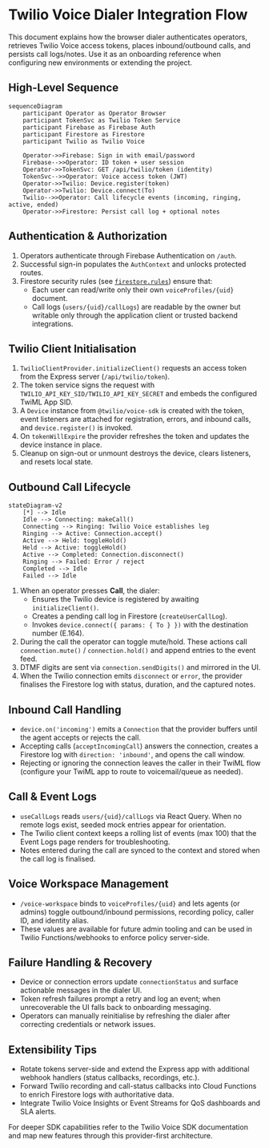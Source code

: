 # Twilio Voice Dialer Integration Flow

This document explains how the browser dialer authenticates operators, retrieves Twilio Voice access tokens, places inbound/outbound calls, and persists call logs/notes. Use it as an onboarding reference when configuring new environments or extending the project.

## High-Level Sequence

```mermaid
sequenceDiagram
    participant Operator as Operator Browser
    participant TokenSvc as Twilio Token Service
    participant Firebase as Firebase Auth
    participant Firestore as Firestore
    participant Twilio as Twilio Voice

    Operator->>Firebase: Sign in with email/password
    Firebase-->>Operator: ID token + user session
    Operator->>TokenSvc: GET /api/twilio/token (identity)
    TokenSvc-->>Operator: Voice access token (JWT)
    Operator->>Twilio: Device.register(token)
    Operator->>Twilio: Device.connect(To)
    Twilio-->>Operator: Call lifecycle events (incoming, ringing, active, ended)
    Operator->>Firestore: Persist call log + optional notes
```

## Authentication & Authorization

1. Operators authenticate through Firebase Authentication on `/auth`.
2. Successful sign-in populates the `AuthContext` and unlocks protected routes.
3. Firestore security rules (see [`firestore.rules`](../firestore.rules)) ensure that:
   - Each user can read/write only their own `voiceProfiles/{uid}` document.
   - Call logs (`users/{uid}/callLogs`) are readable by the owner but writable only through the application client or trusted backend integrations.

## Twilio Client Initialisation

1. `TwilioClientProvider.initializeClient()` requests an access token from the Express server (`/api/twilio/token`).
2. The token service signs the request with `TWILIO_API_KEY_SID/TWILIO_API_KEY_SECRET` and embeds the configured TwiML App SID.
3. A `Device` instance from `@twilio/voice-sdk` is created with the token, event listeners are attached for registration, errors, and inbound calls, and `device.register()` is invoked.
4. On `tokenWillExpire` the provider refreshes the token and updates the device instance in place.
5. Cleanup on sign-out or unmount destroys the device, clears listeners, and resets local state.

## Outbound Call Lifecycle

```mermaid
stateDiagram-v2
    [*] --> Idle
    Idle --> Connecting: makeCall()
    Connecting --> Ringing: Twilio Voice establishes leg
    Ringing --> Active: Connection.accept()
    Active --> Held: toggleHold()
    Held --> Active: toggleHold()
    Active --> Completed: Connection.disconnect()
    Ringing --> Failed: Error / reject
    Completed --> Idle
    Failed --> Idle
```

1. When an operator presses **Call**, the dialer:
   - Ensures the Twilio device is registered by awaiting `initializeClient()`.
   - Creates a pending call log in Firestore (`createUserCallLog`).
   - Invokes `device.connect({ params: { To } })` with the destination number (E.164).
2. During the call the operator can toggle mute/hold. These actions call `connection.mute()` / `connection.hold()` and append entries to the event feed.
3. DTMF digits are sent via `connection.sendDigits()` and mirrored in the UI.
4. When the Twilio connection emits `disconnect` or `error`, the provider finalises the Firestore log with status, duration, and the captured notes.

## Inbound Call Handling

- `device.on('incoming')` emits a `Connection` that the provider buffers until the agent accepts or rejects the call.
- Accepting calls (`acceptIncomingCall`) answers the connection, creates a Firestore log with `direction: 'inbound'`, and opens the call window.
- Rejecting or ignoring the connection leaves the caller in their TwiML flow (configure your TwiML app to route to voicemail/queue as needed).

## Call & Event Logs

- `useCallLogs` reads `users/{uid}/callLogs` via React Query. When no remote logs exist, seeded mock entries appear for orientation.
- The Twilio client context keeps a rolling list of events (max 100) that the Event Logs page renders for troubleshooting.
- Notes entered during the call are synced to the context and stored when the call log is finalised.

## Voice Workspace Management

- `/voice-workspace` binds to `voiceProfiles/{uid}` and lets agents (or admins) toggle outbound/inbound permissions, recording policy, caller ID, and identity alias.
- These values are available for future admin tooling and can be used in Twilio Functions/webhooks to enforce policy server-side.

## Failure Handling & Recovery

- Device or connection errors update `connectionStatus` and surface actionable messages in the dialer UI.
- Token refresh failures prompt a retry and log an event; when unrecoverable the UI falls back to onboarding messaging.
- Operators can manually reinitialise by refreshing the dialer after correcting credentials or network issues.

## Extensibility Tips

- Rotate tokens server-side and extend the Express app with additional webhook handlers (status callbacks, recordings, etc.).
- Forward Twilio recording and call-status callbacks into Cloud Functions to enrich Firestore logs with authoritative data.
- Integrate Twilio Voice Insights or Event Streams for QoS dashboards and SLA alerts.

For deeper SDK capabilities refer to the Twilio Voice SDK documentation and map new features through this provider-first architecture.
